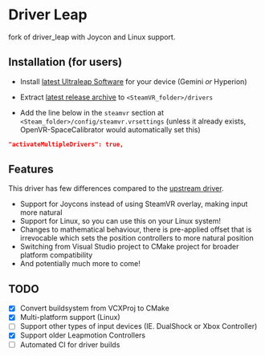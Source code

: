 # Driver Leap

fork of driver_leap with Joycon and Linux support.

## Installation (for users)

* Install [latest Ultraleap Software](https://developer.leapmotion.com/tracking-software-download) for your device (Gemini *or* Hyperion)

* Extract [latest release archive](../../releases/latest) to `<SteamVR_folder>/drivers`

* Add the line below in the `steamvr` section at  `<Steam_folder>/config/steamvr.vrsettings` (unless it already exists, OpenVR-SpaceCalibrator would automatically set this)

```json
"activateMultipleDrivers": true,
```

## Features

This driver has few differences compared to the [upstream driver](https://github.com/SDraw/driver_leap).

- Support for Joycons instead of using SteamVR overlay, making input more natural
- Support for Linux, so you can use this on your Linux system!
- Changes to mathematical behaviour, there is pre-applied offset that is irrevocable which sets the position controllers to more natural position
- Switching from Visual Studio project to CMake project for broader platform compatibility
- And potentially much more to come!

## TODO

- [x] Convert buildsystem from VCXProj to CMake
- [x] Multi-platform support (Linux)
- [ ] Support other types of input devices (IE. DualShock or Xbox Controller)
- [x] Support older Leapmotion Controllers
- [ ] Automated CI for driver builds

